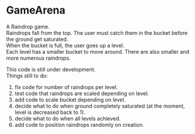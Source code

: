 # GameArena
A Raindrop game.  
Raindrops fall from the top.  The user must catch them in the bucket before the ground get saturated.  
When the bucket is full, the user goes up a level.  
Each level has a smaller bucket to move around.  There are also smaller and more numerous raindrops.  

This code is still under development.  
Things still to do:  
1. fix code for number of raindrops per level.  
2. test code that raindrops are scaled depending on level.  
3. add code to scale bucket depending on level.  
4. decide what to do when ground completely saturated (at the moment, level is decreased back to 1).  
5. decide what to do when all levels achieved.  
6. add code to position raindrops randomly on creation.  
